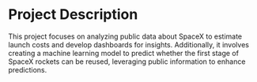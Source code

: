 # Project Description
This project focuses on analyzing public data about SpaceX to estimate launch costs and develop dashboards for insights. 
Additionally, it involves creating a machine learning model to predict whether the first stage of SpaceX rockets can be reused, leveraging public information to enhance predictions.
